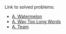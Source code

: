 Link to solved problems:
- [A. Watermelon](https://codeforces.com/problemset/problem/4/A)
- [A. Way Too Long Words](https://codeforces.com/problemset/problem/71/A)
- [A. Team](https://codeforces.com/problemset/problem/231/A)
